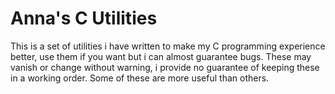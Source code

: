 # Anna's C Utilities

This is a set of utilities i have written to make my C programming experience
better, use them if you want but i can almost guarantee bugs. These may vanish
or change without warning, i provide no guarantee of keeping these in a working
order. Some of these are more useful than others.
